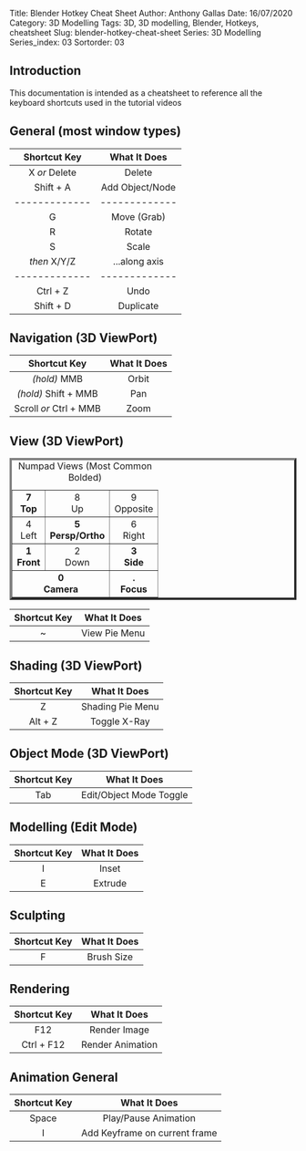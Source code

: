 Title: Blender Hotkey Cheat Sheet
Author: Anthony Gallas
Date: 16/07/2020
Category: 3D Modelling
Tags: 3D, 3D modelling, Blender, Hotkeys, cheatsheet
Slug: blender-hotkey-cheat-sheet
Series: 3D Modelling
Series_index: 03
Sortorder: 03

## Introduction
This documentation is intended as a cheatsheet to reference all the keyboard shortcuts used in the tutorial videos

## General (most window types)
| Shortcut Key | What It Does |
| :-------------: | :-------------: |
| X *or* Delete   | Delete          |
| Shift + A       | Add Object/Node |
| -------------   | -------------   |
| G               | Move (Grab)     |
| R               | Rotate          |
| S               | Scale           |
| *then* X/Y/Z    | ...along axis   |
| -------------   | -------------   |
| Ctrl + Z        | Undo            |
| Shift + D       | Duplicate       |

## Navigation (3D ViewPort)
| Shortcut Key            | What It Does    |
| :-------------:         | :-------------: |
| *(hold)* MMB            | Orbit           |
| *(hold)*  Shift + MMB   | Pan             |
| Scroll *or* Ctrl + MMB  | Zoom            |

## View (3D ViewPort)


<table border = "4">
  <caption>Numpad Views (Most Common Bolded)</caption>
    <tbody align = "center">
        <tr>
            <td><strong>7<br>Top</strong></td>
            <td>8<br>Up</td>
            <td>9<br> Opposite </td>
        </tr>
        <tr>
            <td>4<br>Left</td>
            <td><strong>5<br>Persp/Ortho</strong></td>
            <td>6<br>Right</td>
        </tr>
        <tr>
            <td><strong>1<br>Front</strong></td>
            <td>2<br>Down</td>
            <td><strong>3<br>Side</strong></td>
        </tr>
        <tr>
            <td colspan=2><strong>0<br>Camera</strong></td>
            <td><strong>.<br>Focus</strong></td>
        </tr>
    </tbody>
</table>


| Shortcut Key            | What It Does    |
| :-------------:         | :-------------: |
| ~                       | View Pie Menu   |

## Shading (3D ViewPort)
| Shortcut Key | What It Does |
| :-------------: | :-------------: |
| Z               | Shading Pie Menu|
| Alt + Z         | Toggle X-Ray    |

## Object Mode (3D ViewPort)
| Shortcut Key | What It Does |
| :-------------:         | :-------------:           |
| Tab                     | Edit/Object Mode Toggle   |

## Modelling (Edit Mode)
| Shortcut Key            | What It Does              |
| :-------------:         | :-------------:           |
|  I      | Inset                     |
|  E      | Extrude                   |

## Sculpting
| Shortcut Key   | What It Does    |
| :-------------:| :-------------: |
|  F             | Brush Size      |

## Rendering
| Shortcut Key            | What It Does              |
| :-------------:         | :-------------:           |
| F12                     | Render Image              |
| Ctrl + F12              | Render Animation          |


## Animation General
| Shortcut Key    | What It Does                         |
| :-------------: | :-------------:                      |
| Space           | Play/Pause Animation                 |
| I               | Add Keyframe on current frame        |
